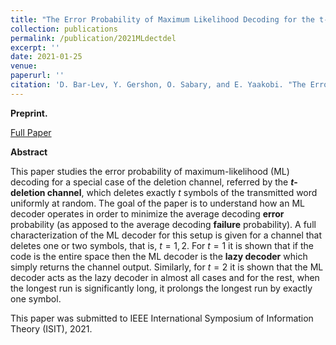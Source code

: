 ```yaml
---
title: "The Error Probability of Maximum Likelihood Decoding for the t-Deletion Channel"
collection: publications
permalink: /publication/2021MLdectdel
excerpt: ''
date: 2021-01-25
venue:
paperurl: ''
citation: 'D. Bar-Lev, Y. Gershon, O. Sabary, and E. Yaakobi. "The Error Probability of Maximum Likelihood Decoding for the t-Deletion Channel", 2021.'
---
```

**Preprint.** 

[Full Paper](https://drive.google.com/file/d/1iHeLihONbKSk8LKK8O4W-QcANE97PHD6/view?usp=sharing)

**Abstract** 

This paper studies the error probability of maximum-likelihood (ML) decoding for a special case of the deletion channel, referred by the **$t$-deletion channel**, which deletes exactly $t$ symbols of the transmitted word uniformly at random. The goal of the paper is to understand how an ML decoder operates in order to minimize the average decoding **error** probability (as apposed to the average decoding **failure** probability). A full characterization of the ML decoder for this setup is given for a channel that deletes one or two symbols, that is, $t=1,2$. For $t=1$ it is shown that if the code is the entire space then the ML decoder is the **lazy decoder** which simply returns the channel output. Similarly, for $t=2$ it is shown that the ML decoder acts as the lazy decoder in almost all cases and for the rest, when the longest run is significantly long, it prolongs the longest run by exactly one symbol. 


This paper was submitted to IEEE International Symposium of Information Theory (ISIT), 2021.